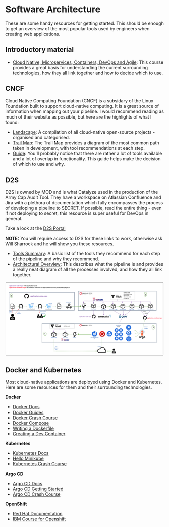 # Software Architecture

These are some handy resources for getting started. This should be enough to get an overview of the most popular tools used by engineers when creating web applications.

## Introductory material

- [Cloud Native, Microservices, Containers, DevOps and Agile](https://www.coursera.org/learn/cloud-native-microservices-containers-devops-agile): This course provides a great basis for understanding the current surrounding technologies, how they all link together and how to decide which to use.

## CNCF

Cloud Native Computing Foundation (CNCF) is a subsidary of the Linux Foundation built to support cloud-native computing. It is a great source of information when mapping out your pipeline. I would recommend reading as much of their website as possible, but here are the highlights of what I found:

- [Landscape](https://landscape.cncf.io/): A compilation of all cloud-native open-source projects - organised and categorised.
- [Trail Map](https://www.cncf.io/blog/2018/03/08/introducing-the-cloud-native-landscape-2-0-interactive-edition/): The Trail Map provides a diagram of the most common path taken in development, with tool recommendations at each step.
- [Guide](https://landscape.cncf.io/guide#introduction): You'll probably notice that there are rather a lot of tools available and a lot of overlap in functionality. This guide helps make the decision of which to use and why.

## D2S

D2S is owned by MOD and is what Catalyze used in the production of the Army Cap Audit Tool. They have a workspace on Atlassian Confluence and Jira with a plethora of documentation which fully encompasses the process of developing a pipeline to SECRET. If possible, read the entire thing - even if not deploying to secret, this resource is super useful for DevOps in general.

Take a look at the [D2S Portal](https://d2s.dev.service.mod.gov.uk/)

**NOTE:** You will require access to D2S for these links to work, otherwise ask Will Sharrock and he will show you these resources.

- [Tools Summary](https://defencedigital.atlassian.net/wiki/spaces/D2SUHub/pages/197591304/D2S+Platform+-+Tools+summary): A basic list of the tools they recommend for each step of the pipeline and why they recommend.
- [Architectural Overview](https://defencedigital.atlassian.net/wiki/spaces/D2SUHub/pages/701890974/1.1+D2S+pipeline+-+Architectural+overview+and+example+pipeline+flow): This describes what the pipeline is and provides a really neat diagram of all the processes involved, and how they all link together.

![D2S Pipeline](../images/d2s_pipeline.png)

## Docker and Kubernetes

Most cloud-native applications are deployed using Docker and Kubernetes. Here are some resources for them and their surrounding technologies.

**Docker**

- [Docker Docs](https://docs.docker.com/)
- [Docker Guides](https://docs.docker.com/guides/)
- [Docker Crash Course](https://www.youtube.com/watch?v=pg19Z8LL06w)
- [Docker Compose](https://docs.docker.com/compose/)
- [Writing a Dockerfile](https://docs.docker.com/get-started/docker-concepts/building-images/writing-a-dockerfile/)
- [Creating a Dev Container](https://code.visualstudio.com/docs/devcontainers/create-dev-container)

**Kubernetes**

- [Kubernetes Docs](https://kubernetes.io/docs/home/)
- [Hello Minikube](https://kubernetes.io/docs/tutorials/hello-minikube/)
- [Kubernetes Crash Course](https://www.youtube.com/watch?v=s_o8dwzRlu4)

**Argo CD**

- [Argo CD Docs](https://argo-cd.readthedocs.io/en/stable/)
- [Argo CD Getting Started](https://argo-cd.readthedocs.io/en/stable/getting_started/)
- [Argo CD Crash Course](https://www.youtube.com/watch?v=MeU5_k9ssrs)

**OpenShift**

- [Red Hat Documentation](https://docs.redhat.com/en)
- [IBM Course for Openshift](https://www.coursera.org/learn/ibm-containers-docker-kubernetes-openshift)